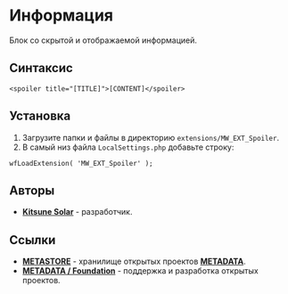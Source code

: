 # Информация

Блок со скрытой и отображаемой информацией.

## Синтаксис

```
<spoiler title="[TITLE]">[CONTENT]</spoiler>
```

## Установка

1. Загрузите папки и файлы в директорию `extensions/MW_EXT_Spoiler`.
2. В самый низ файла `LocalSettings.php` добавьте строку:

```
wfLoadExtension( 'MW_EXT_Spoiler' );
```

## Авторы

- [**Kitsune Solar**](https://kitsune.solar/) - разработчик.

## Ссылки

- [**METASTORE**](https://metastore.pro/) - хранилище открытых проектов [**METADATA**](https://metadata.foundation/).
- [**METADATA / Foundation**](https://metadata.foundation/) - поддержка и разработка открытых проектов.
